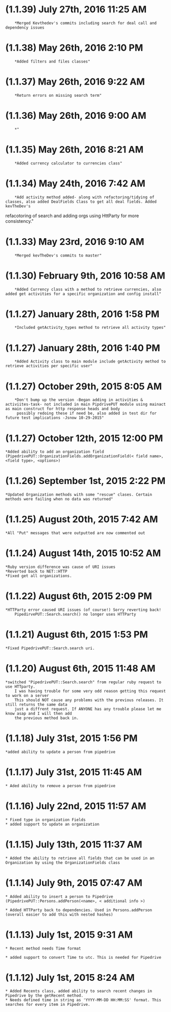 # (1.1.39) July 27th, 2016 11:25 AM
        *Merged Kevthedev's commits including search for deal call and dependency issues

# (1.1.38) May 26th, 2016 2:10 PM
        *Added filters and files classes"

# (1.1.37) May 26th, 2016 9:22 AM 
        *Return errors on missing search term"

# (1.1.36) May 26th, 2016 9:00 AM
        *"

# (1.1.35) May 26th, 2016 8:21 AM
        *Added currency calculator to currencies class" 

# (1.1.34) May 24th, 2016 7:42 AM
        *Add activity method added- along with refactoring/tidying of classes, also added DealFields Class to get all deal fields. Added kevTheDev's 
refacotoring of search and adding orgs using HttParty for more consistency."

# (1.1.33) May 23rd, 2016 9:10 AM
        *Merged kevTheDev's commits to master"

# (1.1.30) February 9th, 2016 10:58 AM
        *Added Currency class with a method to retrieve currencies, also added get activities for a specific organization and config install"



# (1.1.27) January 28th, 2016 1:58 PM
        *Included getActivity_types method to retrieve all activity types"


# (1.1.27) January 28th, 2016 1:40 PM
        *Added Activity class to main module include getActivity method to retrieve activities per specific user"



# (1.1.27) October 29th, 2015 8:05 AM
        *Don't bump up the version -Began adding in activities & activiites-task- not included in main PipdrivePUT module using mainact as main construct for http response heads and body
         possibly redoing these if need be, also added in test dir for future test implications -Jsnow 10-29-2015"


# (1.1.27) October 12th, 2015 12:00 PM
	*Added ability to add an organization field (PipedrivePUT::OrganizationFields.addOrganizationField(< field name>, <field type>, <options>)

# (1.1.26) September 1st, 2015 2:22 PM
	*Updated Organization methods with some "rescue" clases. Certain methods were failing when no data was returned"

# (1.1.25) August 20th, 2015 7:42 AM
	*All "Put" messages that were outputted are now commented out

# (1.1.24) August 14th, 2015 10:52 AM
	*Ruby version difference was cause of URI issues
	*Reverted back to NET::HTTP
	*Fixed get all organizations.

# (1.1.22) August 6th, 2015 2:09 PM
	*HTTParty error caused URI issues (of course!) Sorry reverting back!
		PipedirvePUT::Search.search() no longer uses HTTParty

# (1.1.21) August 6th, 2015 1:53 PM
	*Fixed PipedrivePUT::Search.search uri.

# (1.1.20) August 6th, 2015 11:48 AM
	*switched "PipedrivePUT::Search.search" from regular ruby request to use HTTparty.
		I was having trouble for some very odd reason getting this request to work on a server
		This should NOT cause any problems with the previous releases. It still returns the same data 
		just a diffrent request. If ANYONE has any trouble please let me know asap and I will then add
		the previous method back in.

# (1.1.18) July 31st, 2015 1:56 PM
	*added ability to update a person from pipedrive

# (1.1.17) July 31st, 2015 11:45 AM
	* Aded ability to remove a person from pipedrive

# (1.1.16) July 22nd, 2015 11:57 AM
	* Fixed type in organization Fields
	* added support to update an organization

# (1.1.15) July 13th, 2015 11:37 AM
	* Added the ability to retrieve all fields that can be used in an Organization by using the OrganizationFields class

# (1.1.14) July 9th, 2015 07:47 AM
	* Added ability to insert a person to Pipedrive (PipedrivePUT::Persons.addPerson(<name>, < additional info >)

	* Added HTTParty back to dependencies. Used in Persons.addPerson (overall easier to add this with nested hashes)

# (1.1.13) July 1st, 2015 9:31 AM
	* Recent method needs Time format

	* added support to convert Time to utc. This is needed for Pipedrive

# (1.1.12) July 1st, 2015 8:24 AM
	* Added Recents class, added ability to search recent changes in Pipedrive by the getRecent method. 
	* Needs defined time in string as 'YYYY-MM-DD HH:MM:SS' format. This searches for every item in Pipedrive.
